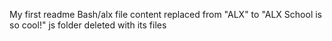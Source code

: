 My first readme
Bash/alx file content replaced from "ALX" to "ALX School is so cool!"
js folder deleted with its files
